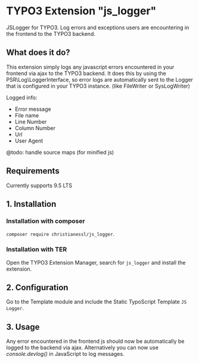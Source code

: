 # TYPO3 Extension "js_logger"
JSLogger for TYPO3. Log errors and exceptions users are encountering in the frontend to the TYPO3 backend.

## What does it do?

This extension simply logs any javascript errors encountered in your frontend via ajax to the TYPO3 backend. 
It does this by using the PSR\Log\LoggerInterface, so error logs are automatically sent to the Logger that is 
configured in your TYPO3 instance. (like FileWriter or SysLogWriter) 

Logged info:
- Error message
- File name
- Line Number
- Column Number
- Url
- User Agent

@todo: handle source maps (for minified js)

## Requirements

Currently supports 9.5 LTS

## 1. Installation

### Installation with composer

`composer require christianessl/js_logger`. 

### Installation with TER

Open the TYPO3 Extension Manager, search for `js_logger` and install the extension.

## 2. Configuration

Go to the Template module and include the Static TypoScript Template `JS Logger`.

## 3. Usage

Any error encountered in the frontend js should now be automatically be logged to the backend via ajax.
Alternatively you can now use *console.devlog()* in JavaScript to log messages.